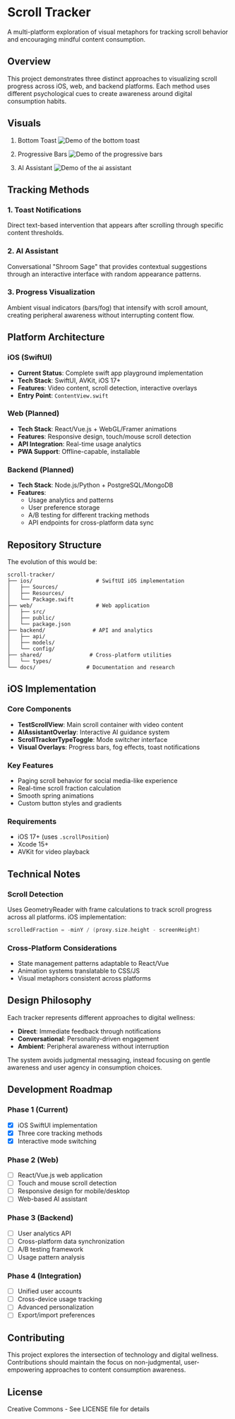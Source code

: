# Scroll Tracker

A multi-platform exploration of visual metaphors for tracking scroll behavior and encouraging mindful content consumption.

## Overview

This project demonstrates three distinct approaches to visualizing scroll progress across iOS, web, and backend platforms. Each method uses different psychological cues to create awareness around digital consumption habits.

## Visuals

1. Bottom Toast 
![Demo of the bottom toast](assets/bottom_toast_demo.gif)

2. Progressive Bars
![Demo of the progressive bars](assets/bars_demo.gif)

3. AI Assistant 
![Demo of the ai assistant](assets/ai_assistant_demo.gif)





## Tracking Methods

### 1. Toast Notifications
Direct text-based intervention that appears after scrolling through specific content thresholds.

### 2. AI Assistant
Conversational "Shroom Sage" that provides contextual suggestions through an interactive interface with random appearance patterns.

### 3. Progress Visualization  
Ambient visual indicators (bars/fog) that intensify with scroll amount, creating peripheral awareness without interrupting content flow.

## Platform Architecture

### iOS (SwiftUI)
- **Current Status**: Complete swift app playground implementation
- **Tech Stack**: SwiftUI, AVKit, iOS 17+
- **Features**: Video content, scroll detection, interactive overlays
- **Entry Point**: `ContentView.swift`

### Web (Planned)
- **Tech Stack**: React/Vue.js + WebGL/Framer animations
- **Features**: Responsive design, touch/mouse scroll detection
- **API Integration**: Real-time usage analytics
- **PWA Support**: Offline-capable, installable

### Backend (Planned)
- **Tech Stack**: Node.js/Python + PostgreSQL/MongoDB
- **Features**: 
  - Usage analytics and patterns
  - User preference storage
  - A/B testing for different tracking methods
  - API endpoints for cross-platform data sync

## Repository Structure
The evolution of this would be: 

```
scroll-tracker/
├── ios/                    # SwiftUI iOS implementation
│   ├── Sources/
│   ├── Resources/
│   └── Package.swift
├── web/                    # Web application
│   ├── src/
│   ├── public/
│   └── package.json
├── backend/               # API and analytics
│   ├── api/
│   ├── models/
│   └── config/
├── shared/               # Cross-platform utilities
│   └── types/
└── docs/                # Documentation and research
```

## iOS Implementation

### Core Components
- **TestScrollView**: Main scroll container with video content
- **AIAssistantOverlay**: Interactive AI guidance system
- **ScrollTrackerTypeToggle**: Mode switcher interface
- **Visual Overlays**: Progress bars, fog effects, toast notifications

### Key Features
- Paging scroll behavior for social media-like experience
- Real-time scroll fraction calculation
- Smooth spring animations
- Custom button styles and gradients

### Requirements
- iOS 17+ (uses `.scrollPosition`)
- Xcode 15+
- AVKit for video playback

## Technical Notes

### Scroll Detection
Uses GeometryReader with frame calculations to track scroll progress across all platforms. iOS implementation:

```swift
scrolledFraction = -minY / (proxy.size.height - screenHeight)
```

### Cross-Platform Considerations
- State management patterns adaptable to React/Vue
- Animation systems translatable to CSS/JS
- Visual metaphors consistent across platforms

## Design Philosophy

Each tracker represents different approaches to digital wellness:
- **Direct**: Immediate feedback through notifications
- **Conversational**: Personality-driven engagement
- **Ambient**: Peripheral awareness without interruption

The system avoids judgmental messaging, instead focusing on gentle awareness and user agency in consumption choices.

## Development Roadmap

### Phase 1 (Current)
- [x] iOS SwiftUI implementation
- [x] Three core tracking methods
- [x] Interactive mode switching

### Phase 2 (Web)
- [ ] React/Vue.js web application
- [ ] Touch and mouse scroll detection
- [ ] Responsive design for mobile/desktop
- [ ] Web-based AI assistant

### Phase 3 (Backend)
- [ ] User analytics API
- [ ] Cross-platform data synchronization
- [ ] A/B testing framework
- [ ] Usage pattern analysis

### Phase 4 (Integration)
- [ ] Unified user accounts
- [ ] Cross-device usage tracking
- [ ] Advanced personalization
- [ ] Export/import preferences

## Contributing

This project explores the intersection of technology and digital wellness. Contributions should maintain the focus on non-judgmental, user-empowering approaches to content consumption awareness.

## License

Creative Commons - See LICENSE file for details

